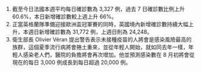 1. 截至今日法國本週平均每日確診數為 3,327 例，過去 7 日確診數比例上升 60.6%，本日新增確診數較上週上升 66%。
1. 正當英格蘭隊準備迎接歐洲盃冠軍賽的同時，英國境內新增確診數持續大幅上升，本週日新增確診數為 31,772 例，上週日則為 24,248。
1. 衛生部長 Olivier Véran 提出警告表示未接種疫苗的人將會是感染風險最高的族群，這個夏季流行病將會捲土重來，並從年輕人開始，就如同去年一樣，年輕人感染老人們，醫院的負擔將會再次增加。他並預測感染數在 8 月初將會從現在的每日 3,000 例成長到每日超過 20,000 例。
